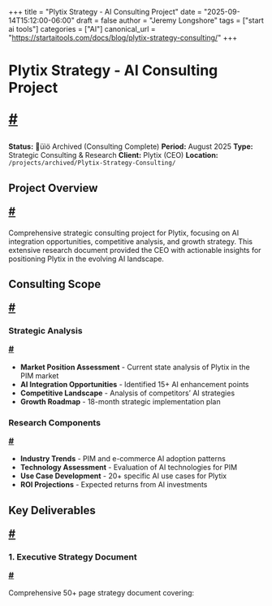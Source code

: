 +++
title = "Plytix Strategy - AI Consulting Project"
date = "2025-09-14T15:12:00-06:00"
draft = false
author = "Jeremy Longshore"
tags = ["start ai tools"]
categories = ["AI"]
canonical_url = "https://startaitools.com/docs/blog/plytix-strategy-consulting/"
+++

<h1 id="plytix-strategy---ai-consulting-project">
 Plytix Strategy - AI Consulting Project
 
 <a class="anchor" href="#plytix-strategy---ai-consulting-project">#</a>
</h1>
<p><strong>Status:</strong> üìö Archived (Consulting Complete)
<strong>Period:</strong> August 2025
<strong>Type:</strong> Strategic Consulting &amp; Research
<strong>Client:</strong> Plytix (CEO)
<strong>Location:</strong> <code>/projects/archived/Plytix-Strategy-Consulting/</code></p>
<h2 id="project-overview">
 Project Overview
 
 <a class="anchor" href="#project-overview">#</a>
</h2>
<p>Comprehensive strategic consulting project for Plytix, focusing on AI integration opportunities, competitive analysis, and growth strategy. This extensive research document provided the CEO with actionable insights for positioning Plytix in the evolving AI landscape.</p>
<h2 id="consulting-scope">
 Consulting Scope
 
 <a class="anchor" href="#consulting-scope">#</a>
</h2>
<h3 id="strategic-analysis">
 Strategic Analysis
 
 <a class="anchor" href="#strategic-analysis">#</a>
</h3>
<ul>
<li><strong>Market Position Assessment</strong> - Current state analysis of Plytix in the PIM market</li>
<li><strong>AI Integration Opportunities</strong> - Identified 15+ AI enhancement points</li>
<li><strong>Competitive Landscape</strong> - Analysis of competitors’ AI strategies</li>
<li><strong>Growth Roadmap</strong> - 18-month strategic implementation plan</li>
</ul>
<h3 id="research-components">
 Research Components
 
 <a class="anchor" href="#research-components">#</a>
</h3>
<ul>
<li><strong>Industry Trends</strong> - PIM and e-commerce AI adoption patterns</li>
<li><strong>Technology Assessment</strong> - Evaluation of AI technologies for PIM</li>
<li><strong>Use Case Development</strong> - 20+ specific AI use cases for Plytix</li>
<li><strong>ROI Projections</strong> - Expected returns from AI investments</li>
</ul>
<h2 id="key-deliverables">
 Key Deliverables
 
 <a class="anchor" href="#key-deliverables">#</a>
</h2>
<h3 id="1-executive-strategy-document">
 1. Executive Strategy Document
 
 <a class="anchor" href="#1-executive-strategy-document">#</a>
</h3>
<p>Comprehensive 50+ page strategy document covering:</p>
